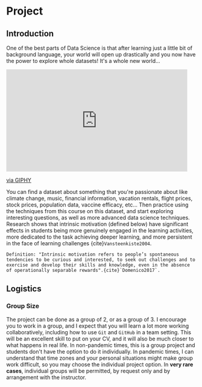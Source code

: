 # Project

## Introduction

One of the best parts of Data Science is that after learning just a little bit of background language, your world will open up drastically and you now have the power to explore whole datasets!
It's a whole new world...

<iframe src="https://giphy.com/embed/11thnyggFkrmmc" width="480" height="270" frameBorder="0" class="giphy-embed" allowFullScreen></iframe><p><a href="https://giphy.com/gifs/moments-part-11thnyggFkrmmc">via GIPHY</a></p>

You can find a dataset about something that you're passionate about like climate change, music, financial information, vacation rentals, flight prices, stock prices, population data, vaccine efficacy, etc...
Then practice using the techniques from this course on this dataset, and start exploring interesting questions, as well as more advanced data science techniques.
Research shows that intrinsic motivation (defined below) have significant effects in students being more genuinely engaged in the learning activities, more dedicated to the task achieving deeper learning, and more persistent in the face of learning challenges {cite}`Vansteenkiste2004`.

```{tip}
Definition: "Intrinsic motivation refers to people’s spontaneous tendencies to be curious and interested, to seek out challenges and to exercise and develop their skills and knowledge, even in the absence of operationally separable rewards".{cite}`Domenico2017`.
```

## Logistics

### Group Size

The project can be done as a group of 2, or as a group of 3.
I encourage you to work in a group, and I expect that you will learn a lot more working collaboratively, including how to use `Git` and `GitHub` in a team setting.
This will be an excellent skill to put on your CV, and it will also be much closer to what happens in real life.
In non-pandemic times, this is a group project and students don't have the option to do it individually.
In pandemic times, I can understand that time zones and your personal situations might make group work difficult, so you may choose the individual project option.
In **very rare cases**, individual groups will be permitted, by request only and by arrangement with the instructor.